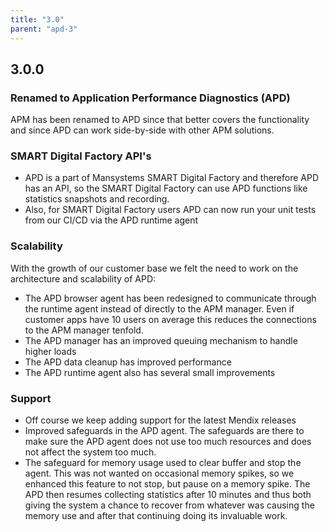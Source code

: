 ```yaml
---
title: "3.0"
parent: "apd-3"
---
```


## 3.0.0

### Renamed to Application Performance Diagnostics (APD)
APM has been renamed to APD since that better covers the functionality and since APD can work side-by-side with other APM solutions.

### SMART Digital Factory API's
* APD is a part of Mansystems SMART Digital Factory and therefore APD has an API, so the SMART Digital Factory can use APD functions like statistics snapshots and recording.
* Also, for SMART Digital Factory users APD can now run your unit tests from our CI/CD via the APD runtime agent 

### Scalability
With the growth of our customer base we felt the need to work on the architecture and scalability of APD:
* The APD browser agent has been redesigned to communicate through the runtime agent instead of directly to the APM manager. Even if customer apps have 10 users on average this reduces the connections to the APM manager tenfold.
* The APD manager has an improved queuing mechanism to handle higher loads
* The APD data cleanup has improved performance
* The APD runtime agent also has several small improvements

### Support
* Off course we keep adding support for the latest Mendix releases
* Improved safeguards in the APD agent. The safeguards are there to make sure the APD agent does not use too much resources and does not affect the system too much.
* The safeguard for memory usage used to clear buffer and stop the agent. This was not wanted on occasional memory spikes, so we enhanced this feature to not stop, but pause on a memory spike. The APD then resumes collecting statistics after 10 minutes and thus both giving the system a chance to recover from whatever was causing the memory use and after that continuing doing its invaluable work.
